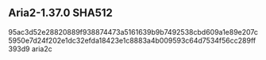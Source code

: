 ## Aria2-1.37.0 SHA512
95ac3d52e28820889f938874473a5161639b9b7492538cbd609a1e89e207c5950e7d24f202e1dc32efda18423e1c8883a4b009593c64d7534f56cc289ff393d9  aria2c
